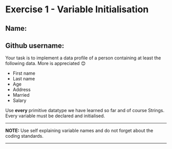 
# Exercise 1 - Variable Initialisation
## Name:
## Github username:
Your task is to implement a data profile of a person containing at least the following data. More is appreciated :blush:

* First name
* Last name
* Age
* Address
* Married
* Salary

Use **every** primitive datatype we have learned so far and of course Strings. Every variable must be declared and initialised.

---
**NOTE:**
Use self explaining variable names and do not forget about the coding standards.

---	
